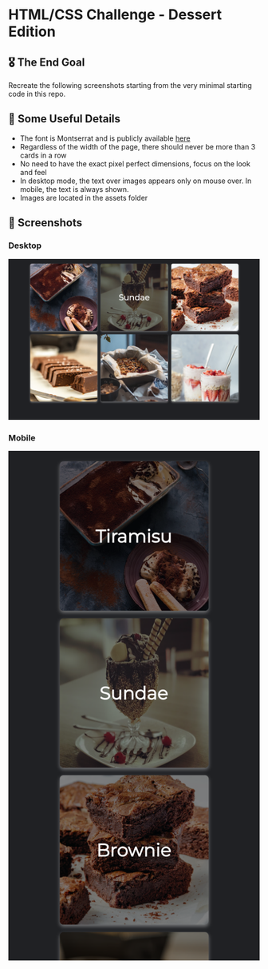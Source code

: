 # HTML/CSS Challenge - Dessert Edition

## 🎖 The End Goal

Recreate the following screenshots starting from the very minimal starting code in this repo.

## 📝 Some Useful Details

- The font is Montserrat and is publicly available [here](https://fonts.googleapis.com/css?family=Montserrat)
- Regardless of the width of the page, there should never be more than 3 cards in a row
- No need to have the exact pixel perfect dimensions, focus on the look and feel
- In desktop mode, the text over images appears only on mouse over. In mobile, the text is always shown.
- Images are located in the assets folder

## 📸 Screenshots

### Desktop

![desktop](screenshots/desktop.png "Desktop")

### Mobile

![desktop](screenshots/mobile.png "Mobile")

